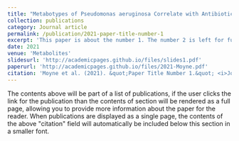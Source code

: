 ```yaml
---
title: "Metabotypes of Pseudomonas aeruginosa Correlate with Antibiotic Resistance, Virulence and Clinical Outcome in Cystic Fibrosis Chronic Infections"
collection: publications
category: Journal article
permalink: /publication/2021-paper-title-number-1
excerpt: 'This paper is about the number 1. The number 2 is left for future work.'
date: 2021
venue: 'Metabolites'
slidesurl: 'http://academicpages.github.io/files/slides1.pdf'
paperurl: 'http://academicpages.github.io/files/2021-Moyne.pdf'
citation: 'Moyne et al. (2021). &quot;Paper Title Number 1.&quot; <i>Journal 1</i>. 1(1).'
---
```


The contents above will be part of a list of publications, if the user clicks the link for the publication than the contents of section will be rendered as a full page, allowing you to provide more information about the paper for the reader. When publications are displayed as a single page, the contents of the above "citation" field will automatically be included below this section in a smaller font.
